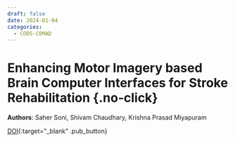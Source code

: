 ```yaml
---
draft: false
date: 2024-01-04
categories:
  - CODS-COMAD
---
```


# Enhancing Motor Imagery based Brain Computer Interfaces for Stroke Rehabilitation {.no-click}

**Authors**: Saher Soni, Shivam Chaudhary, Krishna Prasad Miyapuram

[DOI](https://doi.org/10.1145/3632410.3632441){:target="_blank" .pub_button}